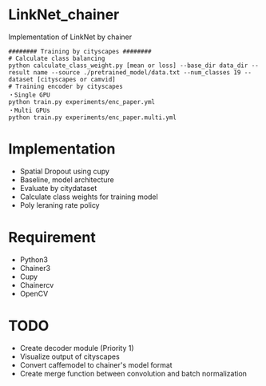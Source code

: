 # LinkNet_chainer
Implementation of LinkNet by chainer

```
######## Training by cityscapes ########
# Calculate class balancing
python calculate_class_weight.py [mean or loss] --base_dir data_dir --result name --source ./pretrained_model/data.txt --num_classes 19 --dataset [cityscapes or camvid]
# Training encoder by cityscapes
・Single GPU
python train.py experiments/enc_paper.yml
・Multi GPUs
python train.py experiments/enc_paper.multi.yml
```

# Implementation
- Spatial Dropout using cupy
- Baseline, model architecture
- Evaluate by citydataset
- Calculate class weights for training model
- Poly leraning rate policy

# Requirement
- Python3
- Chainer3
- Cupy
- Chainercv
- OpenCV

# TODO
- Create decoder module (Priority 1)
- Visualize output of cityscapes
- Convert caffemodel to chainer's model format
- Create merge function between convolution and batch normalization
